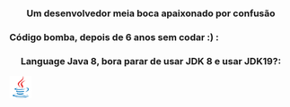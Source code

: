 <h3 align="center">Um desenvolvedor meia boca apaixonado por confusão</h3>

<h3 align="left">Código bomba, depois de 6 anos sem codar :) :</h3>
<p align="left">
</p>

<h3 align="center">Language Java 8, bora parar de usar JDK 8 e usar JDK19?:</h3>
<p align="left"> <a href="https://www.java.com" target="_blank" rel="noreferrer"> <img src="https://raw.githubusercontent.com/devicons/devicon/master/icons/java/java-original.svg" alt="java" width="40" height="40"/> </a> </p>
